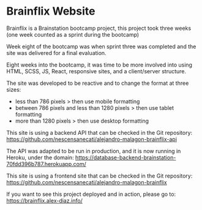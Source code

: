 # Brainflix Website
Brainflix is a Brainstation bootcamp project, this project took three weeks (one week counted as a sprint during the bootcamp)

Week eight of the bootcamp was when sprint three was completed and the site was delivered for a final evaluation.

Eight weeks into the bootcamp, it was time to be more involved into using HTML, SCSS, JS, React, responsive sites, and a client/server structure.

The site was developed to be reactive and to change the format at three sizes:
- less than 786 pixels > then use mobile formatting
- between 786 pixels and less than 1280 pixels > then use tablet formatting
- more than 1280 pixels > then use desktop formatting

This site is using a backend API that can be checked in the Git repository: 
https://github.com/nescensanecati/alejandro-malagon-brainflix-api

The API was adapted to be run in production, and it is now running in Heroku, under the domain: 
https://database-backend-brainstation-70fdd396b787.herokuapp.com/

This site is using a frontend site that can be checked in the Git repository: 
https://github.com/nescensanecati/alejandro-malagon-brainflix

If you want to see this project deployed and in action, please go to: 
https://brainflix.alex-diaz.info/
